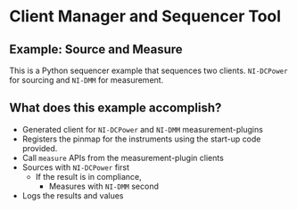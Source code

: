 # Client Manager and Sequencer Tool

## Example: Source and Measure

This is a Python sequencer example that sequences two clients. `NI-DCPower` for sourcing and `NI-DMM` for measurement.

## What does this example accomplish?

- Generated client for `NI-DCPower` and `NI-DMM` measurement-plugins
- Registers the pinmap for the instruments using the start-up code provided.
- Call `measure` APIs from the measurement-plugin clients
- Sources with `NI-DCPower` first
  - If the result is in compliance,
    - Measures with `NI-DMM` second
- Logs the results and values
